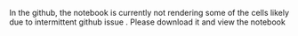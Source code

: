 In the github, the notebook is currently not rendering some of the cells likely  due to intermittent github issue .
Please download it and view the notebook
